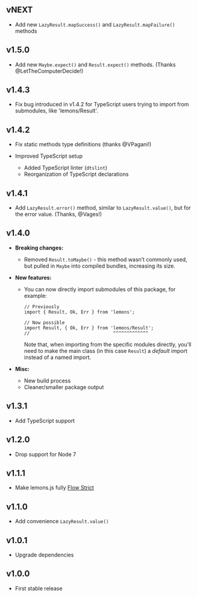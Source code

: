 vNEXT
-----
* Add new `LazyResult.mapSuccess()` and `LazyResult.mapFailure()` methods


v1.5.0
------
* Add new `Maybe.expect()` and `Result.expect()` methods.
  (Thanks @LetTheComputerDecide!)


v1.4.3
------
* Fix bug introduced in v1.4.2 for TypeScript users trying to import from
  submodules, like 'lemons/Result'.


v1.4.2
------
* Fix static methods type definitions (thanks @VPagani!)

* Improved TypeScript setup
  - Added TypeScript linter (`dtslint`)
  - Reorganization of TypeScript declarations


v1.4.1
------
* Add `LazyResult.error()` method, similar to `LazyResult.value()`, but for the
  error value. (Thanks, @Vages!)


v1.4.0
------
* **Breaking changes:**

  - Removed `Result.toMaybe()` - this method wasn’t commonly used, but pulled
    in `Maybe` into compiled bundles, increasing its size.

* **New features:**

  - You can now directly import submodules of this package, for example:
    
        // Previously
        import { Result, Ok, Err } from 'lemons';

        // Now possible
        import Result, { Ok, Err } from 'lemons/Result';
        //                               ^^^^^^^^^^^^^
    
    Note that, when importing from the specific modules directly, you'll need to
    make the main class (in this case `Result`) a _default_ import instead of
    a named import.

* **Misc:**

  - New build process
  - Cleaner/smaller package output


v1.3.1
------
- Add TypeScript support


v1.2.0
------
- Drop support for Node 7


v1.1.1
------
- Make lemons.js fully [Flow Strict](https://flow.org/en/docs/strict/)


v1.1.0
------
- Add convenience `LazyResult.value()`


v1.0.1
------
- Upgrade dependencies


v1.0.0
------
- First stable release

